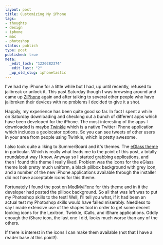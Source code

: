 ```yaml
--- 
layout: post
title: Customizing My iPhone
tags: 
- thoughts
- design
- iphone
- mac
- photoshop
status: publish
type: post
published: true
meta: 
  _edit_lock: "1220282374"
  _edit_last: "2"
  _wp_old_slug: iphonetastic
---
```

I've had my iPhone for a little while but I had, up until recently, refused to jailbreak or unlock it. This past Saturday though I was browsing around and came up <a href="http://www.ziphone.org/" title="ZiPhone">ZiPhone</a> again and after talking to several other people who have jailbroken their devices with no problems I decided to give it a shot.

Happily, my experience has been quite good so far. In fact I spent a while on Saturday downloading and checking out a bunch of different apps which have been developed for the iPhone. The most interesting of the apps I downloaded is maybe <a href="http://www.mefeedia.com/entry/twinkle-iphone-hands-on/8361331/" title="Twinkle iPhone app">Twinkle</a> which is a native Twitter iPhone application which includes a geolocator options. So you can see tweets of other users in your area from people using Twinkle, which is pretty awesome.

I also took quite a liking to SummerBoard and it's themes. The <a href="http://modmyifone.com/forums/downloads.php?do=file&id=2461" title="eGlass theme for iphone">eGlass theme</a> in particular. Which is really what leads me to the point of this post, a totally roundabout way I know. Anyway so I started grabbing applications, and then I found this theme I really liked. Problem was the icons for the eGlass theme look pretty much uniform, a black pillbox background with grey icon, and a number of the new iPhone applications available through the installer did not have acceptable icons for this theme.

Fortunately I found the post on <a href="http://modmyifone.com" title="ModMyiFone">ModMyiFone</a> for this theme and in it the developer had posted the pillbox background. So all that was left was to put my Photoshop skills to the test! Well, I'll tell you what, if it had been an actual test my Photoshop skills would have failed miserably. Needless to say I made extensive use of the shapes tool in order to get some decent looking icons for the Lexitron, Twinkle, iCalls, and iShare applications. Oddly enough the iShare icon, the last one I did, looks much worse than any of the others.

If there is interest in the icons I can make them available (not that I have a reader base at this point!).
